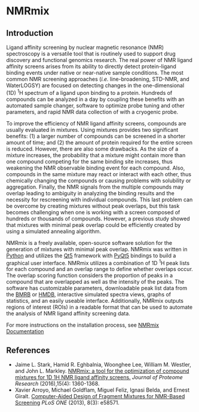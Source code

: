 # NMRmix

## Introduction

Ligand affinity screening by nuclear magnetic resonance (NMR) spectroscopy is a versatile tool that is routinely
used to support drug discovery and functional genomics research. The real power of NMR ligand affinity screens arises
from its ability to directly detect protein-ligand binding events under native or near-native sample conditions. The
most common NMR screening approaches (_i.e._ line-broadening, STD-NMR, and WaterLOGSY) are focused on detecting changes
in the one-dimensional (1D) <sup>1</sup>H spectrum of a ligand upon binding to a protein. Hundreds of compounds can be 
analyzed
in a day by coupling these benefits with an automated sample changer, software to optimize probe tuning and other
parameters, and rapid NMR data collection of with a cryogenic probe.

To improve the efficiency of NMR ligand affinity screens, compounds are usually evaluated in mixtures. Using mixtures
provides two significant benefits: (1) a larger number of compounds can be screened in a shorter amount of time; and
(2) the amount of protein required for the entire screen is reduced. However, there are also some drawbacks. As the
size of a mixture increases, the probability that a mixture might contain more than one compound competing for the
same binding site increases, thus weakening the NMR observable binding event for each compound. Also, compounds in
the same mixture may react or interact with each other, thus chemically changing the compounds or causing problems
with solubility or aggregation. Finally, the NMR signals from the multiple compounds may overlap leading to ambiguity
in analyzing the binding results and the necessity for rescreening with individual compounds. This last problem can
be overcome by creating mixtures without peak overlaps, but this task becomes challenging when one is working with a
screen composed of hundreds or thousands of compounds. However, a previous study showed that mixtures with minimal
peak overlap could be efficiently created by using a simulated annealing algorithm.

NMRmix is a freely available, open-source software solution for the generation of mixtures with minimal peak overlap.
NMRmix was written in [Python](https://www.python.org) and utilizes the [Qt5](http://www.qt.io) framework with 
[PyQt5](https://www.riverbankcomputing.com) bindings to build a graphical user
interface. NMRmix utilizes a combination of 1D <sup>1</sup>H peak lists for each compound and an overlap range to 
define whether
overlaps occur. The overlap scoring function considers the proportion of peaks in a compound that are overlapped as
well as the intensity of the peaks. The software has customizable parameters, downloadable peak list data from the
[BMRB](http://www.bmrb.wisc.edu/metabolomics/) or [HMDB](http://www.hmdb.ca), interactive simulated spectra views, 
graphs of statistics, and an easily useable interface.
Additionally, NMRmix outputs regions of interest (ROIs) in a readable format that can be used to automate the
analysis of NMR ligand affinity screening data.

For more instructions on the installation process, see [NMRmix Documentation](http://nmrmix.nmrfam.wisc.edu)

## References

* Jaime L. Stark, Hamid R. Eghbalnia, Woonghee Lee, William M. Westler, and John L. Markley. [NMRmix: a tool for the 
optimization of compound mixtures for 1D 1H NMR ligand affinity screens.](http://pubs.acs.org/doi/abs/10.1021/acs.jproteome.6b00121)
_Journal of Proteome Research_ (2016),15(4): 1360-1368.
* Xavier Arroyo, Michael Goldflam, Miguel Feliz, Ignasi Belda, and Ernest Giralt. [Computer-Aided Design of 
Fragment Mixtures for NMR-Based Screening](http://dx.plos.org/10.1371/journal.pone.0058571) _PLoS ONE_ (2013), 
8(3): e58571.